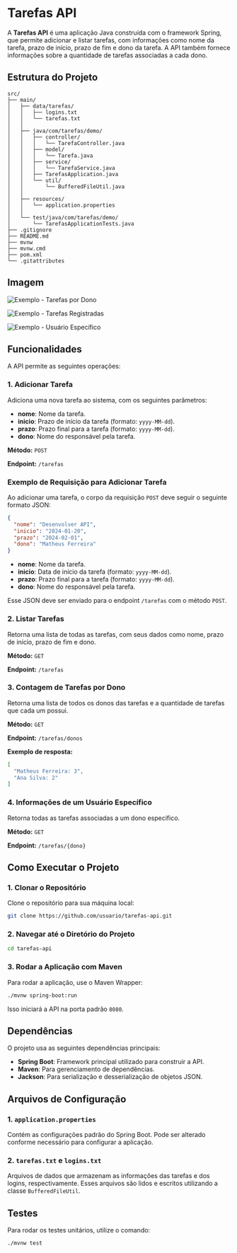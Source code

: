 # Tarefas API

A **Tarefas API** é uma aplicação Java construída com o framework Spring, que permite adicionar e listar tarefas, com informações como nome da tarefa, prazo de início, prazo de fim e dono da tarefa. A API também fornece informações sobre a quantidade de tarefas associadas a cada dono.

## Estrutura do Projeto

```
src/
├── main/
│   ├── data/tarefas/
│   │   ├── logins.txt
│   │   └── tarefas.txt
│   │
│   ├── java/com/tarefas/demo/
│   │   ├── controller/
│   │   │   └── TarefaController.java
│   │   ├── model/
│   │   │   └── Tarefa.java
│   │   ├── service/
│   │   │   └── TarefaService.java
│   │   ├── TarefasApplication.java
│   │   └── util/
│   │       └── BufferedFileUtil.java
│   │
│   ├── resources/
│   │   └── application.properties
│   │
│   └── test/java/com/tarefas/demo/
│       └── TarefasApplicationTests.java
├── .gitignore
├── README.md
├── mvnw
├── mvnw.cmd
├── pom.xml
└── .gitattributes
```

## Imagem

![Exemplo - Tarefas por Dono](https://drive.google.com/uc?export=view&id=1NXl9cCJ6Lo7KOyJ32vgdz2ZbfBM2__42)

![Exemplo - Tarefas Registradas](https://drive.google.com/uc?export=view&id=1jQi0adj90vZ-H1Mjn5s3RX7FzKTV-ThF)

![Exemplo - Usuário Específico](https://drive.google.com/uc?export=view&id=1s3lY6-R5wLMeb3ojMqhGnfqKLo_C-kuy)

## Funcionalidades

A API permite as seguintes operações:

### 1. Adicionar Tarefa

Adiciona uma nova tarefa ao sistema, com os seguintes parâmetros:
- **nome**: Nome da tarefa.
- **inicio**: Prazo de início da tarefa (formato: `yyyy-MM-dd`).
- **prazo**: Prazo final para a tarefa (formato: `yyyy-MM-dd`).
- **dono**: Nome do responsável pela tarefa.

**Método:** `POST`

**Endpoint:** `/tarefas`

### Exemplo de Requisição para Adicionar Tarefa

Ao adicionar uma tarefa, o corpo da requisição `POST` deve seguir o seguinte formato JSON:

```json
{
  "nome": "Desenvolver API",
  "inicio": "2024-01-20",
  "prazo": "2024-02-01",
  "dono": "Matheus Ferreira"
}
```

- **nome**: Nome da tarefa.
- **inicio**: Data de início da tarefa (formato: `yyyy-MM-dd`).
- **prazo**: Prazo final para a tarefa (formato: `yyyy-MM-dd`).
- **dono**: Nome do responsável pela tarefa.

Esse JSON deve ser enviado para o endpoint `/tarefas` com o método `POST`.

### 2. Listar Tarefas

Retorna uma lista de todas as tarefas, com seus dados como nome, prazo de início, prazo de fim e dono.

**Método:** `GET`

**Endpoint:** `/tarefas`

### 3. Contagem de Tarefas por Dono

Retorna uma lista de todos os donos das tarefas e a quantidade de tarefas que cada um possui.

**Método:** `GET`

**Endpoint:** `/tarefas/donos`

**Exemplo de resposta:**

```json
[
  "Matheus Ferreira: 3",
  "Ana Silva: 2"
]
```

### 4. Informações de um Usuário Específico

Retorna todas as tarefas associadas a um dono específico.

**Método:** `GET`

**Endpoint:** `/tarefas/{dono}`

## Como Executar o Projeto

### 1. Clonar o Repositório

Clone o repositório para sua máquina local:

```bash
git clone https://github.com/usuario/tarefas-api.git
```

### 2. Navegar até o Diretório do Projeto

```bash
cd tarefas-api
```

### 3. Rodar a Aplicação com Maven

Para rodar a aplicação, use o Maven Wrapper:

```bash
./mvnw spring-boot:run
```

Isso iniciará a API na porta padrão `8080`.

## Dependências

O projeto usa as seguintes dependências principais:

- **Spring Boot**: Framework principal utilizado para construir a API.
- **Maven**: Para gerenciamento de dependências.
- **Jackson**: Para serialização e desserialização de objetos JSON.

## Arquivos de Configuração

### 1. `application.properties`

Contém as configurações padrão do Spring Boot. Pode ser alterado conforme necessário para configurar a aplicação.

### 2. `tarefas.txt` e `logins.txt`

Arquivos de dados que armazenam as informações das tarefas e dos logins, respectivamente. Esses arquivos são lidos e escritos utilizando a classe `BufferedFileUtil`.

## Testes

Para rodar os testes unitários, utilize o comando:

```bash
./mvnw test
```
